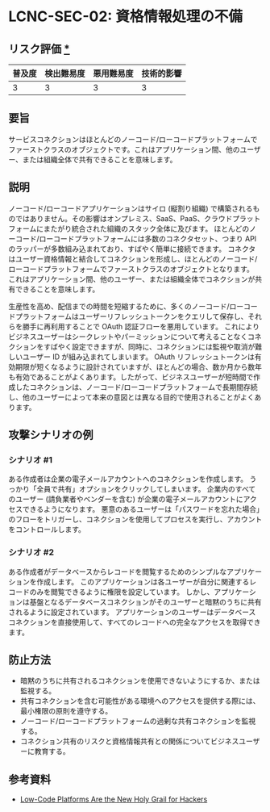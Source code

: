 # LCNC-SEC-02: 資格情報処理の不備

## リスク評価 [*](https://owasp.org/www-project-top-ten/2017/Note_About_Risks)

| 普及度 | 検出難易度 | 悪用難易度 | 技術的影響 |
| --- | --- | --- | --- |
| 3 | 3 | 3 | 3 |

## 要旨

サービスコネクションはほとんどのノーコード/ローコードプラットフォームでファーストクラスのオブジェクトです。これはアプリケーション間、他のユーザー、または組織全体で共有できることを意味します。

## 説明

ノーコード/ローコードアプリケーションはサイロ (縦割り組織) で構築されるものではありません。その影響はオンプレミス、SaaS、PaaS、クラウドプラットフォームにまたがり統合された組織のスタック全体に及びます。
ほとんどのノーコード/ローコードプラットフォームには多数のコネクタセット、つまり API のラッパーが多数組み込まれており、すばやく簡単に接続できます。
コネクタはユーザー資格情報と結合してコネクションを形成し、ほとんどのノーコード/ローコードプラットフォームでファーストクラスのオブジェクトとなります。
これはアプリケーション間、他のユーザー、または組織全体でコネクションが共有できることを意味します。

生産性を高め、配信までの時間を短縮するために、多くのノーコード/ローコードプラットフォームはユーザーリフレッシュトークンをクエリして保存し、それらを勝手に再利用することで OAuth 認証フローを悪用しています。
これによりビジネスユーザーはシークレットやパーミッションについて考えることなくコネクションをすばやく設定できますが、同時に、コネクションには監視や取消が難しいユーザー ID が組み込まれてしまいます。
OAuth リフレッシュトークンは有効期限が短くなるように設計されていますが、ほとんどの場合、数か月から数年も有効であることがよくあります。したがって、ビジネスユーザーが短時間で作成したコネクションは、ノーコード/ローコードプラットフォームで長期間存続し、他のユーザーによって本来の意図とは異なる目的で使用されることがよくあります。

## 攻撃シナリオの例

### シナリオ #1

ある作成者は企業の電子メールアカウントへのコネクションを作成します。
うっかり「全員で共有」オプションをクリックしてしまいます。
企業内のすべてのユーザー (請負業者やベンダーを含む) が企業の電子メールアカウントにアクセスできるようになります。
悪意のあるユーザーは「パスワードを忘れた場合」のフローをトリガーし、コネクションを使用してプロセスを実行し、アカウントをコントロールします。

### シナリオ #2

ある作成者がデータベースからレコードを閲覧するためのシンプルなアプリケーションを作成します。
このアプリケーションは各ユーザーが自分に関連するレコードのみを閲覧できるように権限を設定しています。
しかし、アプリケーションは基盤となるデータベースコネクションがそのユーザーと暗黙のうちに共有されるように設定されています。
アプリケーションのユーザーはデータベースコネクションを直接使用して、すべてのレコードへの完全なアクセスを取得できます。

## 防止方法

- 暗黙のうちに共有されるコネクションを使用できないようにするか、または監視する。
- 共有コネクションを含む可能性がある環境へのアクセスを提供する際には、最小権限の原則を遵守する。
- ノーコード/ローコードプラットフォームの過剰な共有コネクションを監視する。
- コネクション共有のリスクと資格情報共有との関係についてビジネスユーザーに教育する。

## 参考資料

- [Low-Code Platforms Are the New Holy Grail for Hackers](https://www.zenity.io/blog/why-are-low-code-platforms-becoming-the-new-holy-grail-of-cyberattackers/)
